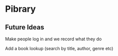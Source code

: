 # Pibrary

## Future Ideas
Make people log in and we record what they do

Add a book lookup (search by title, author, genre etc)

